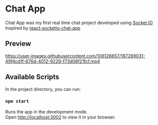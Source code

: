 # Chat App

Chat App was my first real time chat project developed using [Socket.IO](https://socket.io/)<br>
Inspired by [react-socketio-chat-app](https://github.com/machadop1407/react-socketio-chat-app)

## Preview

https://user-images.githubusercontent.com/106126657/187289031-49f4cd1f-676d-4012-9229-f73d08f21fcf.mp4

## Available Scripts

In the project directory, you can run:

### `npm start`

Runs the app in the development mode.\
Open [http://localhost:3002](http://localhost:3002) to view it in your browser.











